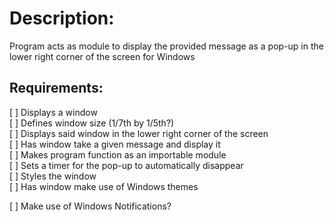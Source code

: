 # Description:  
Program acts as module to display the provided message as a pop-up in the lower right corner of the screen for Windows

## Requirements:
[ ] Displays a window  
[ ] Defines window size (1/7th by 1/5th?)  
[ ] Displays said window in the lower right corner of the screen  
[ ] Has window take a given message and display it  
[ ] Makes program function as an importable module  
[ ] Sets a timer for the pop-up to automatically disappear  
[ ] Styles the window  
[ ] Has window make use of Windows themes  
  
  
[ ] Make use of Windows Notifications?
